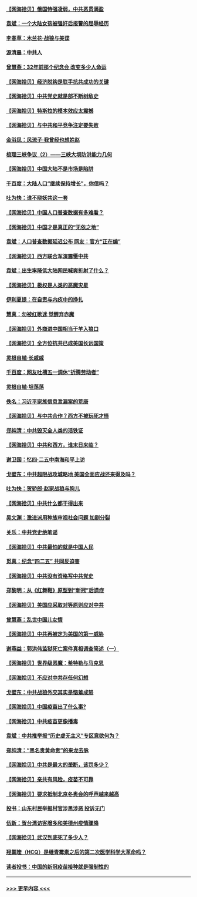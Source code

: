 #### [【网海拾贝】俄国恃强凌弱，中共恶贯满盈](../pages/nsc993/n12936626.md?t=05110551) 
#### [袁斌：一个大陆女孩被强奸后报警的屈辱经历](../pages/nsc993/n12936547.md?t=05110551) 
#### [李春草：木兰花·战狼与美谍](../pages/nsc993/n12935995.md?t=05110551) 
#### [源清晨：中共人](../pages/nsc993/n12935589.md?t=05110551) 
#### [曾慧燕：32年前那个纪念会 改变多少人命运](../pages/nsc993/n12934233.md?t=05110551) 
#### [【网海拾贝】经济脱钩是联手抗共成功的关键](../pages/nsc993/n12934176.md?t=05110551) 
#### [【网海拾贝】中共党史就是部不断树敌史](../pages/nsc993/n12932844.md?t=05110551) 
#### [【网海拾贝】特斯拉的模本效应太震撼](../pages/nsc993/n12925626.md?t=05110551) 
#### [【网海拾贝】与中共和平竞争注定要失败](../pages/nsc993/n12923326.md?t=05110551) 
#### [金浴凤：风流子‧我曾经也想姓赵](../pages/nsc993/n12920911.md?t=05110551) 
#### [梳理三峡争议（2）——三峡大坝防洪能力几何](../pages/nsc993/n12920173.md?t=05110551) 
#### [【网海拾贝】中国大陆不是市场是陷阱](../pages/nsc993/n12920143.md?t=05110551) 
#### [千百度：大陆人口“继续保持增长”，你信吗？](../pages/nsc993/n12918946.md?t=05110551) 
#### [吐为快：谁不晓妖共这一套](../pages/nsc993/n12918941.md?t=05110551) 
#### [【网海拾贝】中国人口普查数据有多难看？](../pages/nsc993/n12917822.md?t=05110551) 
#### [【网海拾贝】中国才是真正的“无依之地”](../pages/nsc993/n12915845.md?t=05110551) 
#### [袁斌：人口普查数据延迟公布 网友：官方“正在编”](../pages/nsc993/n12915748.md?t=05110551) 
#### [【网海拾贝】西方联合军演震慑中共](../pages/nsc993/n12913466.md?t=05110551) 
#### [袁斌：出生率降低大陆网民喊爽折射了什么？](../pages/nsc993/n12913365.md?t=05110551) 
#### [【网海拾贝】极权是人类的恶魔灾星](../pages/nsc993/n12910697.md?t=05110551) 
#### [伊利夏提：在自责与内疚中的挣扎](../pages/nsc993/n12910493.md?t=05110551) 
#### [慧真：勿被红歌迷 觉醒弃赤魔](../pages/nsc993/n12910485.md?t=05110551) 
#### [【网海拾贝】外商进中国相当于羊入狼口](../pages/nsc993/n12908274.md?t=05110551) 
#### [【网海拾贝】全方位抗共已成美国长远国策](../pages/nsc993/n12906878.md?t=05110551) 
#### [灵根自植‧长戚戚](../pages/nsc993/n12905585.md?t=05110551) 
#### [千百度：网友吐槽五一调休“折腾劳动者”](../pages/nsc993/n12905934.md?t=05110551) 
#### [灵根自植‧坦荡荡](../pages/nsc993/n12905562.md?t=05110551) 
#### [佚名：习近平家族信息泄漏案的荒唐](../pages/nsc993/n12904705.md?t=05110551) 
#### [【网海拾贝】与中共合作？西方不被玩死才怪](../pages/nsc993/n12903873.md?t=05110551) 
#### [郑纯清：中共毁灭全人类的活铁证](../pages/nsc993/n12903785.md?t=05110551) 
#### [【网海拾贝】中共和西方，谁末日来临？](../pages/nsc993/n12903482.md?t=05110551) 
#### [谢卫国：忆四‧二五中南海和平上访](../pages/nsc993/n12902192.md?t=05110551) 
#### [戈壁东：中共超限战攻城略地 美国全面应战还来得及吗？](../pages/nsc993/n12902297.md?t=05110551) 
#### [吐为快：贺骄郎‧赵家战狼与狗儿](../pages/nsc993/n12902280.md?t=05110551) 
#### [【网海拾贝】中共什么都干得出来](../pages/nsc993/n12897500.md?t=05110551) 
#### [吴文渊：激进派用种族审视社会问题 加剧分裂](../pages/nsc993/n12893881.md?t=05110551) 
#### [关乐：中共党史绝笔谣](../pages/nsc993/n12897270.md?t=05110551) 
#### [【网海拾贝】中共最怕的就是中国人民](../pages/nsc993/n12894705.md?t=05110551) 
#### [觅真：纪念“四二五” 共同反迫害](../pages/nsc993/n12894553.md?t=05110551) 
#### [【网海拾贝】中共没有资格写中共党史](../pages/nsc993/n12892231.md?t=05110551) 
#### [郑黎明：从《红舞鞋》原型到“新冠”后遗症](../pages/nsc993/n12890469.md?t=05110551) 
#### [【网海拾贝】美国应采取对等原则应对中共](../pages/nsc993/n12889176.md?t=05110551) 
#### [曾慧燕：乱世中国儿女情](../pages/nsc993/n12887931.md?t=05110551) 
#### [【网海拾贝】中共再被定为美国的第一威胁](../pages/nsc993/n12887580.md?t=05110551) 
#### [谢燕益：郭洪伟监狱死亡案件真相调查简述（一）](../pages/nsc993/n12885648.md?t=05110551) 
#### [【网海拾贝】世界级恶魔：希特勒与马克思](../pages/nsc993/n12884062.md?t=05110551) 
#### [【网海拾贝】不应对中共存任何幻想](../pages/nsc993/n12881460.md?t=05110551) 
#### [戈壁东：中共战狼外交其实是恼羞成怒](../pages/nsc993/n12880392.md?t=05110551) 
#### [【网海拾贝】中国疫苗出了什么事?](../pages/nsc993/n12879124.md?t=05110551) 
#### [【网海拾贝】中共疫苗更像播毒](../pages/nsc993/n12876631.md?t=05110551) 
#### [袁斌：中共推举报“历史虚无主义”专区意欲何为？](../pages/nsc993/n12876530.md?t=05110551) 
#### [郑纯清：“黑名贵黄命贵”的来龙去脉](../pages/nsc993/n12875589.md?t=05110551) 
#### [【网海拾贝】中共是最大的垄断，该罚多少？](../pages/nsc993/n12874006.md?t=05110551) 
#### [【网海拾贝】亲共有风险，疫苗不可靠](../pages/nsc993/n12872224.md?t=05110551) 
#### [【网海拾贝】要求抵制北京冬奥会的呼声越来越高](../pages/nsc993/n12868962.md?t=05110551) 
#### [投书：山东村民举报村官涉黑涉恶 投诉无门](../pages/nsc993/n12869726.md?t=05110551) 
#### [伍新：贺台湾访客增多和美德州疫情骤降](../pages/nsc993/n12865651.md?t=05110551) 
#### [【网海拾贝】武汉到底死了多少人？](../pages/nsc993/n12863707.md?t=05110551) 
#### [羟氯喹（HCQ）是继青霉素之后的第二次医学科学大革命吗？](../pages/nsc993/n12638564.md?t=05110551) 
#### [读者投书：中国的新冠疫苗接种就是强制性的](../pages/nsc993/n12859932.md?t=05110551) 

----
#### [ >>> 更早内容 <<< ](../indexes/nsc993-earlier.md)
